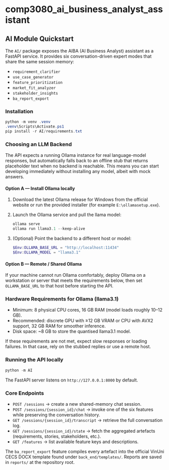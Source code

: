 # comp3080_ai_business_analyst_assistant

## AI Module Quickstart

The `AI/` package exposes the AIBA (AI Business Analyst) assistant as a FastAPI
service. It provides six conversation-driven expert modes that share the same
session memory:

- `requirement_clarifier`
- `use_case_generator`
- `feature_prioritization`
- `market_fit_analyzer`
- `stakeholder_insights`
- `ba_report_export`

### Installation

```powershell
python -m venv .venv
.venv\Scripts\Activate.ps1
pip install -r AI/requirements.txt
```

### Choosing an LLM Backend

The API expects a running Ollama instance for real language-model responses,
but automatically falls back to an offline stub that returns placeholder text
when no backend is reachable. This means you can start developing immediately
without installing any model, albeit with mock answers.

#### Option A — Install Ollama locally

1. Download the latest Ollama release for Windows from the official website or
   run the provided installer (for example `E:\ollamasetup.exe`).
2. Launch the Ollama service and pull the llama model:

	```powershell
	ollama serve
	ollama run llama3.1 --keep-alive
	```

3. (Optional) Point the backend to a different host or model:

	```powershell
	$Env:OLLAMA_BASE_URL = "http://localhost:11434"
	$Env:OLLAMA_MODEL = "llama3.1"
	```

#### Option B — Remote / Shared Ollama

If your machine cannot run Ollama comfortably, deploy Ollama on a workstation
or server that meets the requirements below, then set `OLLAMA_BASE_URL` to that
host before starting the API.

### Hardware Requirements for Ollama (llama3.1)

- Minimum: 8 physical CPU cores, 16 GB RAM (model loads roughly 10–12 GB).
- Recommended: discrete GPU with ≥12 GB VRAM or CPU with AVX2 support, 32 GB RAM
  for smoother inference.
- Disk space: ~8 GB to store the quantised llama3.1 model.

If these requirements are not met, expect slow responses or loading failures.
In that case, rely on the stubbed replies or use a remote host.

### Running the API locally

```powershell
python -m AI
```

The FastAPI server listens on `http://127.0.0.1:8000` by default.

### Core Endpoints

- `POST /sessions` → create a new shared-memory chat session.
- `POST /sessions/{session_id}/chat` → invoke one of the six features while
	preserving the conversation history.
- `GET /sessions/{session_id}/transcript` → retrieve the full conversation log.
- `GET /sessions/{session_id}/state` → fetch the aggregated artefacts (requirements,
	stories, stakeholders, etc.).
- `GET /features` → list available feature keys and descriptions.

The `ba_report_export` feature compiles every artefact into the official VinUni
CECS DOCX template found under `back_end/templates/`. Reports are saved in
`reports/` at the repository root.